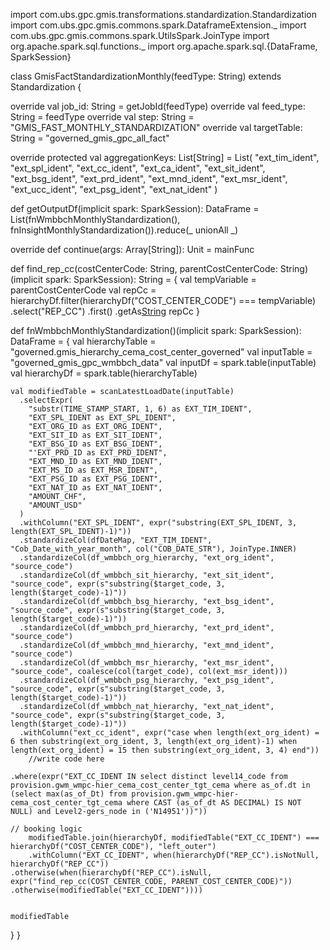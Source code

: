 import com.ubs.gpc.gmis.transformations.standardization.Standardization
import com.ubs.gpc.gmis.commons.spark.DataframeExtension._
import com.ubs.gpc.gmis.commons.spark.UtilsSpark.JoinType
import org.apache.spark.sql.functions._
import org.apache.spark.sql.{DataFrame, SparkSession}

class GmisFactStandardizationMonthly(feedType: String) extends Standardization {

  override val job_id: String = getJobId(feedType)
  override val feed_type: String = feedType
  override val step: String = "GMIS_FAST_MONTHLY_STANDARDIZATION"
  override val targetTable: String = "governed_gmis_gpc_all_fact"

  override protected val aggregationKeys: List[String] = List(
    "ext_tim_ident", "ext_spl_ident", "ext_cc_ident", "ext_ca_ident",
    "ext_sit_ident", "ext_bsg_ident", "ext_prd_ident", "ext_mnd_ident",
    "ext_msr_ident", "ext_ucc_ident", "ext_psg_ident", "ext_nat_ident"
  )

  def getOutputDf(implicit spark: SparkSession): DataFrame =
    List(fnWmbbchMonthlyStandardization(), fnInsightMonthlyStandardization()).reduce(_ unionAll _)

  override def continue(args: Array[String]): Unit = mainFunc

  def find_rep_cc(costCenterCode: String, parentCostCenterCode: String)(implicit spark: SparkSession): String = {
  val tempVariable = parentCostCenterCode
  val repCc = hierarchyDf.filter(hierarchyDf("COST_CENTER_CODE") === tempVariable)
    .select("REP_CC")
    .first()
    .getAs[String]("REP_CC")
  repCc
	}

  def fnWmbbchMonthlyStandardization()(implicit spark: SparkSession): DataFrame = {
    val hierarchyTable = "governed.gmis_hierarchy_cema_cost_center_governed"
    val inputTable = "governed_gmis_gpc_wmbbch_data"
    val inputDf = spark.table(inputTable)
    val hierarchyDf = spark.table(hierarchyTable)
    

    val modifiedTable = scanLatestLoadDate(inputTable)
      .selectExpr(
        "substr(TIME_STAMP_START, 1, 6) as EXT_TIM_IDENT",
        "EXT_SPL_IDENT as EXT_SPL_IDENT",
        "EXT_ORG_ID as EXT_ORG_IDENT",
        "EXT_SIT_ID as EXT_SIT_IDENT",
        "EXT_BSG_ID as EXT_BSG_IDENT",
        "'EXT_PRD_ID as EXT_PRD_IDENT",
        "EXT_MND_ID as EXT_MND_IDENT",
        "EXT_MS_ID as EXT_MSR_IDENT",
        "EXT_PSG_ID as EXT_PSG_IDENT",
        "EXT_NAT_ID as EXT_NAT_IDENT",
        "AMOUNT_CHF",
        "AMOUNT_USD"
      )
      .withColumn("EXT_SPL_IDENT", expr("substring(EXT_SPL_IDENT, 3, length(EXT_SPL_IDENT)-1)"))
      .standardizeCol(dfDateMap, "EXT_TIM_IDENT", "Cob_Date_with_year_month", col("COB_DATE_STR"), JoinType.INNER)
      .standardizeCol(df_wmbbch_org_hierarchy, "ext_org_ident", "source_code")
      .standardizeCol(df_wmbbch_sit_hierarchy, "ext_sit_ident", "source_code", expr(s"substring($target_code, 3, length($target_code)-1)"))
      .standardizeCol(df_wmbbch_bsg_hierarchy, "ext_bsg_ident", "source_code", expr(s"substring($target_code, 3, length($target_code)-1)"))
      .standardizeCol(df_wmbbch_prd_hierarchy, "ext_prd_ident", "source_code")
      .standardizeCol(df_wmbbch_mnd_hierarchy, "ext_mnd_ident", "source_code")
      .standardizeCol(df_wmbbch_msr_hierarchy, "ext_msr_ident", "source_code", coalesce(col(target_code), col(ext_msr_ident)))
      .standardizeCol(df_wmbbch_psg_hierarchy, "ext_psg_ident", "source_code", expr(s"substring($target_code, 3, length($target_code)-1)"))
      .standardizeCol(df_wmbbch_nat_hierarchy, "ext_nat_ident", "source_code", expr(s"substring($target_code, 3, length($target_code)-1)"))
      .withColumn("ext_cc_ident", expr("case when length(ext_org_ident) = 6 then substring(ext_org_ident, 3, length(ext_org_ident)-1) when length(ext_org_ident) = 15 then substring(ext_org_ident, 3, 4) end"))
    	//write code here
    
    .where(expr("EXT_CC_IDENT IN select distinct level14_code from provision.gwm_wmpc-hier_cema_cost_center_tgt_cema where as_of.dt in (select max(as_of_Dt) from provision.gwm_wmpc-hier-cema_cost_center_tgt_cema where CAST (as_of_dt AS DECIMAL) IS NOT NULL) and Level2-gers_node in ('N14951'))"))

    // booking logic
		modifiedTable.join(hierarchyDf, modifiedTable("EXT_CC_IDENT") === hierarchyDf("COST_CENTER_CODE"), "left_outer")
		.withColumn("EXT_CC_IDENT", when(hierarchyDf("REP_CC").isNotNull, hierarchyDf("REP_CC"))
    .otherwise(when(hierarchyDf("REP_CC").isNull, expr("find_rep_cc(COST_CENTER_CODE, PARENT_COST_CENTER_CODE)"))
    .otherwise(modifiedTable("EXT_CC_IDENT"))))

    
    modifiedTable
  }
}
